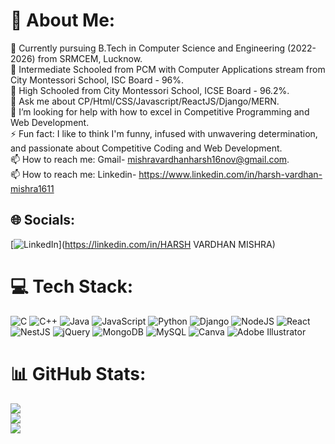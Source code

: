 # 💫 About Me:
👷 Currently pursuing B.Tech in Computer Science and Engineering (2022-2026) from SRMCEM, Lucknow.<br>🔭 Intermediate Schooled from PCM with Computer Applications stream from City Montessori School, ISC Board - 96%.<br>🔭 High Schooled from City Montessori School, ICSE Board - 96.2%.<br>💬 Ask me about CP/Html/CSS/Javascript/ReactJS/Django/MERN.<br>🤔 I’m looking for help with how to excel in Competitive Programming and Web Development.<br>⚡ Fun fact: I like to think I'm funny, infused with unwavering determination, and passionate about Competitive Coding and Web Development.<br>📫 How to reach me: Gmail- mishravardhanharsh16nov@gmail.com.<br>📫 How to reach me: Linkedin- https://www.linkedin.com/in/harsh-vardhan-mishra1611


## 🌐 Socials:
[![LinkedIn](https://img.shields.io/badge/LinkedIn-%230077B5.svg?logo=linkedin&logoColor=white)](https://linkedin.com/in/HARSH VARDHAN MISHRA) 

# 💻 Tech Stack:
![C](https://img.shields.io/badge/c-%2300599C.svg?style=for-the-badge&logo=c&logoColor=white) ![C++](https://img.shields.io/badge/c++-%2300599C.svg?style=for-the-badge&logo=c%2B%2B&logoColor=white) ![Java](https://img.shields.io/badge/java-%23ED8B00.svg?style=for-the-badge&logo=openjdk&logoColor=white) ![JavaScript](https://img.shields.io/badge/javascript-%23323330.svg?style=for-the-badge&logo=javascript&logoColor=%23F7DF1E) ![Python](https://img.shields.io/badge/python-3670A0?style=for-the-badge&logo=python&logoColor=ffdd54) ![Django](https://img.shields.io/badge/django-%23092E20.svg?style=for-the-badge&logo=django&logoColor=white) ![NodeJS](https://img.shields.io/badge/node.js-6DA55F?style=for-the-badge&logo=node.js&logoColor=white) ![React](https://img.shields.io/badge/react-%2320232a.svg?style=for-the-badge&logo=react&logoColor=%2361DAFB) ![NestJS](https://img.shields.io/badge/nestjs-%23E0234E.svg?style=for-the-badge&logo=nestjs&logoColor=white) ![jQuery](https://img.shields.io/badge/jquery-%230769AD.svg?style=for-the-badge&logo=jquery&logoColor=white) ![MongoDB](https://img.shields.io/badge/MongoDB-%234ea94b.svg?style=for-the-badge&logo=mongodb&logoColor=white) ![MySQL](https://img.shields.io/badge/mysql-4479A1.svg?style=for-the-badge&logo=mysql&logoColor=white) ![Canva](https://img.shields.io/badge/Canva-%2300C4CC.svg?style=for-the-badge&logo=Canva&logoColor=white) ![Adobe Illustrator](https://img.shields.io/badge/adobe%20illustrator-%23FF9A00.svg?style=for-the-badge&logo=adobe%20illustrator&logoColor=white)
# 📊 GitHub Stats:
![](https://github-readme-stats.vercel.app/api?username=harshvardhanmishra1611&theme=radical&hide_border=false&include_all_commits=false&count_private=false)<br/>
![](https://github-readme-streak-stats.herokuapp.com/?user=harshvardhanmishra1611&theme=radical&hide_border=false)<br/>
![](https://github-readme-stats.vercel.app/api/top-langs/?username=harshvardhanmishra1611&theme=radical&hide_border=false&include_all_commits=false&count_private=false&layout=compact)

<!-- Proudly created with GPRM ( https://gprm.itsvg.in ) -->
